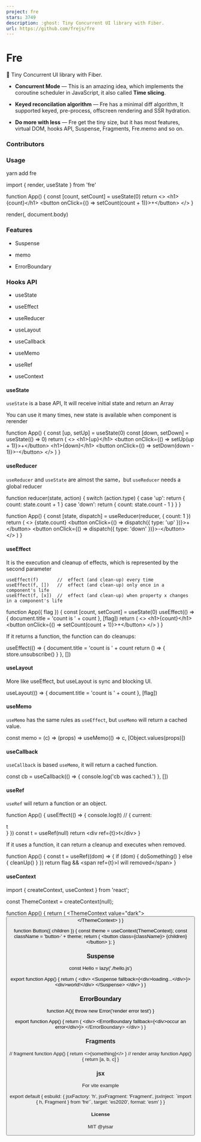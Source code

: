 ```yaml
---
project: fre
stars: 3749
description: :ghost: Tiny Concurrent UI library with Fiber.
url: https://github.com/frejs/fre
---
```


Fre
===

👻 Tiny Concurrent UI library with Fiber.

-   **Concurrent Mode** — This is an amazing idea, which implements the coroutine scheduler in JavaScript, it also called **Time slicing**.
    
-   **Keyed reconcilation algorithm** — Fre has a minimal diff algorithm, It supported keyed, pre-process, offscreen rendering and SSR hydration.
    
-   **Do more with less** — Fre get the tiny size, but it has most features, virtual DOM, hooks API, Suspense, Fragments, Fre.memo and so on.
    

### Contributors

### Usage

yarn add fre

import { render, useState } from 'fre'

function App() {
  const \[count, setCount\] \= useState(0)
  return <\>
      <h1\>{count}</h1\>
      <button onClick\={() \=> setCount(count + 1)}\>+</button\>
    </\>
}

render(<App/>, document.body)

### Features

-   Suspense
    
-   memo
    
-   ErrorBoundary
    

### Hooks API

-   useState
    
-   useEffect
    
-   useReducer
    
-   useLayout
    
-   useCallback
    
-   useMemo
    
-   useRef
    
-   useContext
    

#### useState

`useState` is a base API, It will receive initial state and return an Array

You can use it many times, new state is available when component is rerender

function App() {
  const \[up, setUp\] \= useState(0)
  const \[down, setDown\] \= useState(() \=> 0)
  return (
    <\>
      <h1\>{up}</h1\>
      <button onClick\={() \=> setUp(up + 1)}\>+</button\>
      <h1\>{down}</h1\>
      <button onClick\={() \=> setDown(down \- 1)}\>\-</button\>
    </\>
  )
}

#### useReducer

`useReducer` and `useState` are almost the same，but `useReducer` needs a global reducer

function reducer(state, action) {
  switch (action.type) {
    case 'up':
      return { count: state.count + 1 }
    case 'down':
      return { count: state.count \- 1 }
  }
}

function App() {
  const \[state, dispatch\] \= useReducer(reducer, { count: 1 })
  return (
    <\>
      {state.count}
      <button onClick\={() \=> dispatch({ type: 'up' })}\>+</button\>
      <button onClick\={() \=> dispatch({ type: 'down' })}\>\-</button\>
    </\>
  )
}

#### useEffect

It is the execution and cleanup of effects, which is represented by the second parameter

```
useEffect(f)       //  effect (and clean-up) every time
useEffect(f, [])   //  effect (and clean-up) only once in a component's life
useEffect(f, [x])  //  effect (and clean-up) when property x changes in a component's life
```

function App({ flag }) {
  const \[count, setCount\] \= useState(0)
  useEffect(() \=> {
    document.title \= 'count is ' + count
  }, \[flag\])
  return (
    <\>
      <h1\>{count}</h1\>
      <button onClick\={() \=> setCount(count + 1)}\>+</button\>
    </\>
  )
}

If it returns a function, the function can do cleanups:

useEffect(() \=> {
  document.title \= 'count is ' + count
  return () \=> {
    store.unsubscribe()
  }
}, \[\])

#### useLayout

More like useEffect, but useLayout is sync and blocking UI.

useLayout(() \=> {
  document.title \= 'count is ' + count
}, \[flag\])

#### useMemo

`useMemo` has the same rules as `useEffect`, but `useMemo` will return a cached value.

const memo \= (c) \=> (props) \=> useMemo(() \=> c, \[Object.values(props)\])

#### useCallback

`useCallback` is based `useMemo`, it will return a cached function.

const cb \= useCallback(() \=> {
  console.log('cb was cached.')
}, \[\])

#### useRef

`useRef` will return a function or an object.

function App() {
  useEffect(() \=> {
    console.log(t) // { current:<div>t</div> }
  })
  const t \= useRef(null)
  return <div ref\={t}\>t</div\>
}

If it uses a function, it can return a cleanup and executes when removed.

function App() {
  const t \= useRef((dom) \=> {
    if (dom) {
      doSomething()
    } else {
      cleanUp()
    }
  })
  return flag && <span ref\={t}\>I will removed</span\>
}

#### useContext

import { createContext, useContext } from 'react';

const ThemeContext \= createContext(null);

function App() {
  return (
    <ThemeContext value\="dark"\>
      <Button />
    </ThemeContext\>
  )
}

function Button({ children }) {
  const theme \= useContext(ThemeContext);
  const className \= 'button-' + theme;
  return (
    <button class\={className}\>
      {children}
    </button\>
  );
}

### Suspense

const Hello \= lazy('./hello.js')

export function App() {
  return (
    <div\>
      <Suspense fallback\={<div\>loading...</div\>}\>
        <Hello />
        <div\>world!</div\>
      </Suspense\>
    </div\>
  )
}

### ErrorBoundary

function A(){
  throw new Error('render error test')
}

export function App() {
  return (
    <div\>
      <ErrorBoundary fallback\={<div\>occur an error</div\>}\>
        <A />
      </ErrorBoundary\>
    </div\>
  )
}

### Fragments

// fragment
function App() {
  return <\>{something}</\>
}
// render array
function App() {
  return \[a, b, c\]
}

### jsx

For vite example

export default {
  esbuild: {
    jsxFactory: 'h',
    jsxFragment: 'Fragment',
    jsxInject: \`import { h, Fragment } from 'fre'\`,
    target: 'es2020',
    format: 'esm'
  }
}

#### License

MIT @yisar
